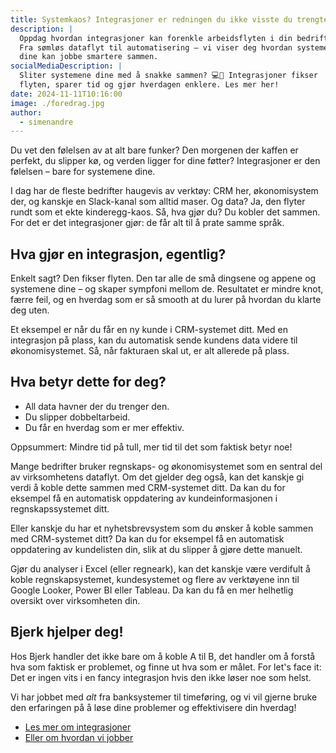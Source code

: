 ```yaml
---
title: Systemkaos? Integrasjoner er redningen du ikke visste du trengte
description: |
  Oppdag hvordan integrasjoner kan forenkle arbeidsflyten i din bedrift!
  Fra sømløs dataflyt til automatisering – vi viser deg hvordan systemene
  dine kan jobbe smartere sammen.
socialMediaDescription: |
  Sliter systemene dine med å snakke sammen? 💻🤝 Integrasjoner fikser
  flyten, sparer tid og gjør hverdagen enklere. Les mer her!
date: 2024-11-11T10:16:00
image: ./foredrag.jpg
author:
  - simenandre
---
```


Du vet den følelsen av at alt bare funker? Den morgenen der kaffen er perfekt,
du slipper kø, og verden ligger for dine føtter? Integrasjoner er den følelsen
– bare for systemene dine.

I dag har de fleste bedrifter haugevis av verktøy: CRM her, økonomisystem der,
og kanskje en Slack-kanal som alltid maser. Og data? Ja, den flyter rundt som
et ekte kinderegg-kaos. Så, hva gjør du? Du kobler det sammen. For det er det
integrasjoner gjør: de får alt til å prate samme språk.

## Hva gjør en integrasjon, egentlig?

Enkelt sagt? Den fikser flyten. Den tar alle de små dingsene og appene og
systemene dine – og skaper sympfoni mellom de. Resultatet er mindre knot,
færre feil, og en hverdag som er så smooth at du lurer på hvordan du klarte
deg uten.

Et eksempel er når du får en ny kunde i CRM-systemet ditt. Med en integrasjon
på plass, kan du automatisk sende kundens data videre til økonomisystemet.
Så, når fakturaen skal ut, er alt allerede på plass.

## Hva betyr dette for deg?

- All data havner der du trenger den.
- Du slipper dobbeltarbeid.
- Du får en hverdag som er mer effektiv.

Oppsummert: Mindre tid på tull, mer tid til det som faktisk betyr noe!

Mange bedrifter bruker regnskaps- og økonomisystemet som en sentral del
av virksomhetens dataflyt. Om det gjelder deg også, kan det kanskje gi verdi
å koble dette sammen med CRM-systemet ditt. Da kan du for eksempel få en
automatisk oppdatering av kundeinformasjonen i regnskapssystemet ditt.

Eller kanskje du har et nyhetsbrevsystem som du ønsker å koble sammen med
CRM-systemet ditt? Da kan du for eksempel få en automatisk oppdatering av
kundelisten din, slik at du slipper å gjøre dette manuelt.

Gjør du analyser i Excel (eller regneark), kan det kanskje være verdifult å
koble regnskapsystemet, kundesystemet og flere av verktøyene inn til Google
Looker, Power BI eller Tableau. Da kan du få en mer helhetlig oversikt over
virksomheten din.

## Bjerk hjelper deg!

Hos Bjerk handler det ikke bare om å koble A til B, det handler om å forstå
hva som faktisk er problemet, og finne ut hva som er målet. For let's face it:
Det er ingen vits i en fancy integrasjon hvis den ikke løser noe som helst.

Vi har jobbet med _alt_ fra banksystemer til timeføring, og vi vil gjerne
bruke den erfaringen på å løse dine problemer og effektivisere din hverdag!

- [Les mer om integrasjoner](/tjenester/integrasjoner)
- [Eller om hvordan vi jobber](/artikler/2023/jobbe-med-bjerk)